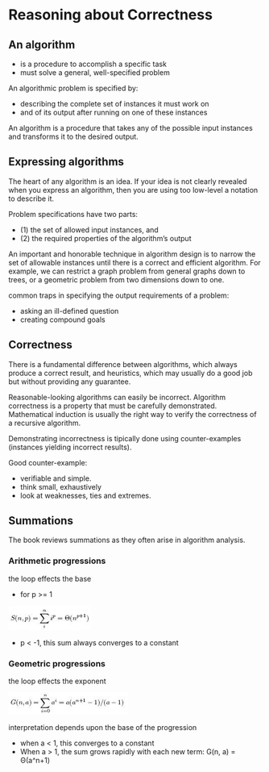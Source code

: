 # Reasoning about Correctness

## An algorithm

* is a procedure to accomplish a specific task
* must solve a general, well-specified problem

An algorithmic problem is specified by:

* describing the complete set of instances it must work on
* and of its output after running on one of these instances

An algorithm is a procedure that takes any of the possible input instances and transforms it to the desired output.

## Expressing algorithms

The heart of any algorithm is an idea. If your idea is not clearly revealed when you express an algorithm, then you are using too low-level a notation to describe it.

Problem specifications have two parts:

* (1) the set of allowed input instances, and
* (2) the required properties of the algorithm’s output

An important and honorable technique in algorithm design is to narrow the set of allowable instances until there is a correct and efficient algorithm. For example, we can restrict a graph problem from general graphs down to trees, or a geometric problem from two dimensions down to one.

common traps in specifying the output requirements of a problem:

* asking an ill-defined question
* creating compound goals

## Correctness

There is a fundamental difference between algorithms, which always produce a correct result, and heuristics, which may usually do a good job but without providing any guarantee.

Reasonable-looking algorithms can easily be incorrect. Algorithm correctness is a property that must be carefully demonstrated. Mathematical induction is usually the right way to verify the correctness of a recursive algorithm.

Demonstrating incorrectness is tipically done using counter-examples (instances yielding incorrect results).

Good counter-example:

* verifiable and simple.
* think small, exhaustively
* look at weaknesses, ties and extremes.

## Summations

The book reviews summations as they often arise in algorithm analysis.

### Arithmetic progressions

the loop effects the base

* for p >= 1

![image](images/1.3-arithmetic_progressions.jpg)

* p < -1, this sum always converges to a constant

### Geometric progressions

the loop effects the exponent

![image](images/1.3-geometric_progressions.jpg)

interpretation depends upon the base of the progression

* when a < 1, this converges to a constant
* When a > 1, the sum grows rapidly with each new term: G(n, a) = &Theta;(a^n+1)

